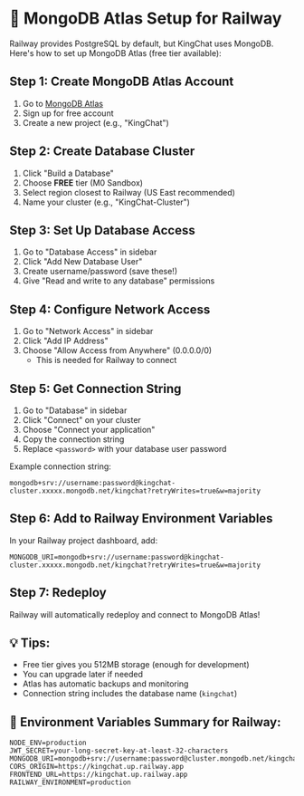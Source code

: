 # 🍃 MongoDB Atlas Setup for Railway

Railway provides PostgreSQL by default, but KingChat uses MongoDB. Here's how to set up MongoDB Atlas (free tier available):

## Step 1: Create MongoDB Atlas Account
1. Go to [MongoDB Atlas](https://www.mongodb.com/atlas/database)
2. Sign up for free account
3. Create a new project (e.g., "KingChat")

## Step 2: Create Database Cluster
1. Click "Build a Database"
2. Choose **FREE** tier (M0 Sandbox)
3. Select region closest to Railway (US East recommended)
4. Name your cluster (e.g., "KingChat-Cluster")

## Step 3: Set Up Database Access
1. Go to "Database Access" in sidebar
2. Click "Add New Database User"
3. Create username/password (save these!)
4. Give "Read and write to any database" permissions

## Step 4: Configure Network Access
1. Go to "Network Access" in sidebar
2. Click "Add IP Address"
3. Choose "Allow Access from Anywhere" (0.0.0.0/0)
   - This is needed for Railway to connect

## Step 5: Get Connection String
1. Go to "Database" in sidebar
2. Click "Connect" on your cluster
3. Choose "Connect your application"
4. Copy the connection string
5. Replace `<password>` with your database user password

Example connection string:
```
mongodb+srv://username:password@kingchat-cluster.xxxxx.mongodb.net/kingchat?retryWrites=true&w=majority
```

## Step 6: Add to Railway Environment Variables
In your Railway project dashboard, add:
```
MONGODB_URI=mongodb+srv://username:password@kingchat-cluster.xxxxx.mongodb.net/kingchat?retryWrites=true&w=majority
```

## Step 7: Redeploy
Railway will automatically redeploy and connect to MongoDB Atlas!

## 💡 Tips:
- Free tier gives you 512MB storage (enough for development)
- You can upgrade later if needed
- Atlas has automatic backups and monitoring
- Connection string includes the database name (`kingchat`)

## 🔧 Environment Variables Summary for Railway:
```
NODE_ENV=production
JWT_SECRET=your-long-secret-key-at-least-32-characters
MONGODB_URI=mongodb+srv://username:password@cluster.mongodb.net/kingchat
CORS_ORIGIN=https://kingchat.up.railway.app
FRONTEND_URL=https://kingchat.up.railway.app
RAILWAY_ENVIRONMENT=production
```